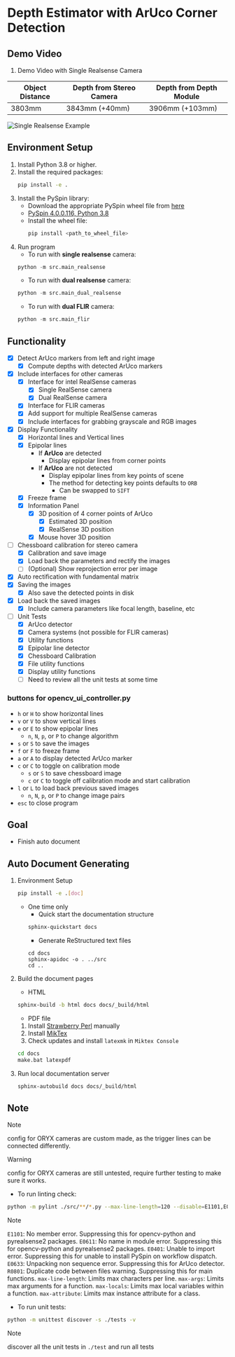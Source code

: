 # Depth Estimator with ArUco Corner Detection

## Demo Video
1. Demo Video with Single Realsense Camera

| Object Distance | Depth from Stereo Camera | Depth from Depth Module |
|-----------------|--------------------------|-------------------------|
| 3803mm          | 3843mm (+40mm)           | 3906mm (+103mm)         |

![Single Realsense Example](https://github.com/user-attachments/assets/f7cd9f4e-2c18-45bd-abe9-7f3f4f8b4dd4)


## Environment Setup

1. Install Python 3.8 or higher.
2. Install the required packages:
    ```bash
    pip install -e .
    ```
3. Install the PySpin library:
    - Download the appropriate PySpin wheel file from [here](https://www.flir.com/products/spinnaker-sdk/)
    - [PySpin 4.0.0.116, Python 3.8](https://drive.google.com/file/d/1G4BkDU8xr4Tgu4M9vk-Q2gX3HwvO-WSZ/view?usp=sharing)
    - Install the wheel file:
        ```bash
        pip install <path_to_wheel_file>
        ```
4. Run program
    - To run with **single realsense** camera:
    ```python
    python -m src.main_realsense
    ```
    - To run with **dual realsense** camera:
    ```python
    python -m src.main_dual_realsense
    ```
    - To run with **dual FLIR** camera:
    ```python
    python -m src.main_flir
    ```

## Functionality
- [x] Detect ArUco markers from left and right image
    - [x] Compute depths with detected ArUco markers
- [x] Include interfaces for other cameras
    - [x] Interface for intel RealSense cameras
        - [x] Single RealSense camera
        - [x] Dual RealSense camera
    - [x] Interface for FLIR cameras
    - [x] Add support for multiple RealSense cameras
    - [x] Include interfaces for grabbing grayscale and RGB images
- [x] Display Functionality
    - [x] Horizontal lines and Vertical lines
    - [x] Epipolar lines
        - If **ArUco** are detected
            - Display epipolar lines from corner points
        - If **ArUco** are not detected
            - Display epipolar lines from key points of scene
            - The method for detecting key points defaults to `ORB`
                - Can be swapped to `SIFT`
    - [x] Freeze frame
    - [x] Information Panel
        - [x] 3D position of 4 corner points of ArUco
            - [x] Estimated 3D position
            - [x] RealSense 3D position
        - [x] Mouse hover 3D position
- [ ] Chessboard calibration for stereo camera
    - [x] Calibration and save image
    - [x] Load back the parameters and rectify the images
    - [ ] (Optional) Show reprojection error per image
- [x] Auto rectification with fundamental matrix
- [x] Saving the images
    - [x] Also save the detected points in disk
- [x] Load back the saved images
    - [x] Include camera parameters like focal length, baseline, etc
- [ ] Unit Tests
    - [x] ArUco detector
    - [x] Camera systems (not possible for FLIR cameras)
    - [x] Utility functions
    - [x] Epipolar line detector
    - [x] Chessboard Calibration
    - [x] File utility functions
    - [x] Display utility functions
    - [ ] Need to review all the unit tests at some time

### buttons for opencv_ui_controller.py

- `h` or `H` to show horizontal lines
- `v` or `V` to show vertical lines
- `e` or `E` to show epipolar lines
    - `n`, `N`, `p`, or `P` to change algorithm
- `s` or `S` to save the images
- `f` or `F` to freeze frame
- `a` or `A` to display detected ArUco marker
- `c` or `C` to toggle on calibration mode
    - `s` or `S` to save chessboard image
    - `c` or `C` to toggle off calibration mode and start calibration
- `l` or `L` to load back previous saved images
    - `n`, `N`, `p`, or `P` to change image pairs
- `esc` to close program

## Goal
- Finish auto document

## Auto Document Generating

1. Environment Setup
    ```bash
    pip install -e .[doc]
    ```
    - One time only
        - Quick start the documentation structure
        ```bash
        sphinx-quickstart docs
        ```
        - Generate ReStructured text files
        ```bash\
        cd docs
        sphinx-apidoc -o . ../src
        cd ..
        ```

2. Build the document pages
    - HTML
    ```bash
    sphinx-build -b html docs docs/_build/html
    ```

    - PDF file
    1. Install [Strawberry Perl](https://strawberryperl.com/) manually
    2. Install [MikTex](https://miktex.org/download)
    3. Check updates and install `latexmk` in `Miktex Console`
    ```bash
    cd docs
    make.bat latexpdf
    ```

3. Run local documentation server
    ```bash
    sphinx-autobuild docs docs/_build/html
    ```

## Note
> [!NOTE]
> config for ORYX cameras are custom made, as the trigger lines can be connected differently.

> [!WARNING]
> config for ORYX cameras are still untested, require further testing to make sure it works.

- To run linting check:
```bash
python -m pylint ./src/**/*.py --max-line-length=120 --disable=E1101,E0611,E0401,E0633,R0801 --max-args=10 --max-locals=30 --max-attribute=15
```
> [!NOTE]
> `E1101`: No member error. Suppressing this for opencv-python and pyrealsense2 packages.
> `E0611`: No name in module error.  Suppressing this for opencv-python and pyrealsense2 packages.
> `E0401`: Unable to import error. Suppressing this for unable to install PySpin on workflow dispatch.
> `E0633`: Unpacking non sequence error. Suppressing this for ArUco detector.
> `R0801`: Duplicate code between files warning. Suppressing this for main functions.
> `max-line-length`: Limits max characters per line.
> `max-args`: Limits max arguments for a function.
> `max-locals`: Limits max local variables within a function.
> `max-attribute`: Limits max instance attribute for a class.

- To run unit tests:
```bash
python -m unittest discover -s ./tests -v
```
> [!NOTE]
> discover all the unit tests in `./test` and run all tests